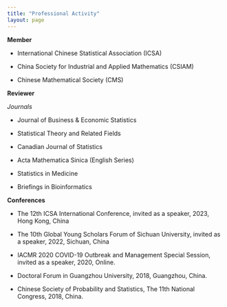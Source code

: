 ```yaml
---
title: "Professional Activity"
layout: page
---
```


**Member**

-  International Chinese Statistical Association (ICSA)

- China Society for Industrial and Applied Mathematics (CSIAM)

- Chinese Mathematical Society (CMS)
  


**Reviewer**

*Journals*

- Journal of Business & Economic Statistics

- Statistical Theory and Related Fields

- Canadian Journal of Statistics

- Acta Mathematica Sinica (English Series)

- Statistics in Medicine

- Briefings in Bioinformatics

**Conferences**

- The 12th ICSA International Conference, invited as a speaker, 2023, Hong Kong, China

- The 10th Global Young Scholars Forum of Sichuan University, invited as a speaker, 2022, Sichuan, China

- IACMR 2020 COVID-19 Outbreak and Management Special Session, invited as a speaker, 2020, Online.

- Doctoral Forum in Guangzhou University, 2018, Guangzhou, China.

- Chinese Society of Probability and Statistics, The 11th National Congress, 2018, China.

